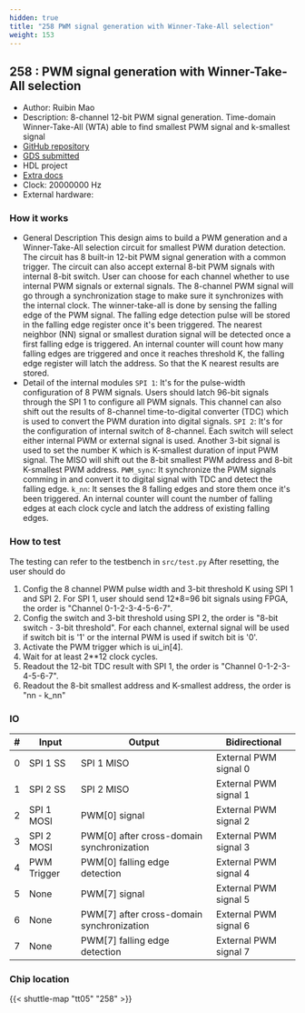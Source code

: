 ```yaml
---
hidden: true
title: "258 PWM signal generation with Winner-Take-All selection"
weight: 153
---
```


## 258 : PWM signal generation with Winner-Take-All selection

* Author: Ruibin Mao
* Description: 8-channel 12-bit PWM signal generation. Time-domain Winner-Take-All (WTA) able to find smallest PWM signal and k-smallest signal
* [GitHub repository](https://github.com/Jaylenne/tt05-wta-pwm)
* [GDS submitted](https://github.com/Jaylenne/tt05-wta-pwm/actions/runs/6749507447)
* HDL project
* [Extra docs](README.md)
* Clock: 20000000 Hz
* External hardware: 



### How it works

- General Description
  This design aims to build a PWM generation and a Winner-Take-All selection circuit for smallest PWM duration detection. The circuit has 8 built-in 12-bit PWM signal generation with a common trigger. The circuit can also accept external 8-bit PWM signals with internal 8-bit switch. User can choose for each channel whether to use internal PWM signals or external signals. The 8-channel PWM signal will go through a synchronization stage to make sure it synchronizes with the internal clock.
  The winner-take-all is done by sensing the falling edge of the PWM signal. The falling edge detection pulse will be stored in the falling edge register once it's been triggered. The nearest neighbor (NN) signal or smallest duration signal will be detected once a first falling edge is triggered. An internal counter will count how many falling edges are triggered and once it reaches threshold K, the falling edge register will latch the address. So that the K nearest results are stored.
- Detail of the internal modules
  `SPI 1`: It's for the pulse-width configuration of 8 PWM signals. Users should latch 96-bit signals through the SPI 1 to configure all PWM signals. This channel can also shift out the results of 8-channel time-to-digital converter (TDC) which is used to convert the PWM duration into digital signals.
  `SPI 2`: It's for the configuration of internal switch of 8-channel. Each switch will select either internal PWM or external signal is used. Another 3-bit signal is used to set the number K which is K-smallest duration of input PWM signal. The MISO will shift out the 8-bit smallest PWM address and 8-bit K-smallest PWM address.
  `PWM_sync`: It synchronize the PWM signals comming in and convert it to digital signal with TDC and detect the falling edge.
  `k_nn`: It senses the 8 falling edges and store them once it's been triggered. An internal counter will count the number of falling edges at each clock cycle and latch the address of existing falling edges.


### How to test

The testing can refer to the testbench in `src/test.py`
After resetting, the user should do

1. Config the 8 channel PWM pulse width and 3-bit threshold K using SPI 1 and SPI 2. For SPI 1, user should send 12*8=96 bit signals using FPGA, the order is "Channel 0-1-2-3-4-5-6-7".
2. Config the switch and 3-bit threshold using SPI 2, the order is "8-bit switch - 3-bit threshold". For each channel, external signal will be used if switch bit is '1' or the internal PWM is used if switch bit is '0'.
3. Activate the PWM trigger which is ui_in[4].
4. Wait for at least 2**12 clock cycles.
5. Readout the 12-bit TDC result with SPI 1, the order is "Channel 0-1-2-3-4-5-6-7".
6. Readout the 8-bit smallest address and K-smallest address, the order is "nn - k_nn"


### IO

| # | Input        | Output       | Bidirectional      |
|---|--------------|--------------| -------------------|
| 0 | SPI 1 SS  | SPI 1 MISO | External PWM signal 0 |
| 1 | SPI 2 SS  | SPI 2 MISO | External PWM signal 1 |
| 2 | SPI 1 MOSI  | PWM[0] signal | External PWM signal 2 |
| 3 | SPI 2 MOSI  | PWM[0] after cross-domain synchronization | External PWM signal 3 |
| 4 | PWM Trigger  | PWM[0] falling edge detection | External PWM signal 4 |
| 5 | None  | PWM[7] signal | External PWM signal 5 |
| 6 | None  | PWM[7] after cross-domain synchronization | External PWM signal 6 |
| 7 | None  | PWM[7] falling edge detection | External PWM signal 7 |

### Chip location

{{< shuttle-map "tt05" "258" >}}
